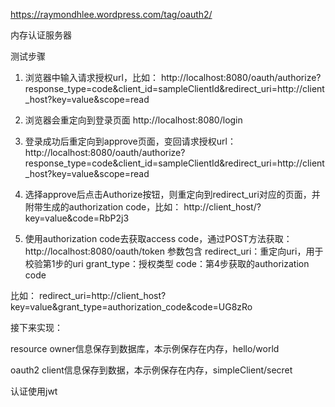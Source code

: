 https://raymondhlee.wordpress.com/tag/oauth2/

内存认证服务器

测试步骤
1. 浏览器中输入请求授权url，比如：
http://localhost:8080/oauth/authorize?response_type=code&client_id=sampleClientId&redirect_uri=http://client_host?key=value&scope=read

2. 浏览器会重定向到登录页面
http://localhost:8080/login

3. 登录成功后重定向到approve页面，变回请求授权url：
http://localhost:8080/oauth/authorize?response_type=code&client_id=sampleClientId&redirect_uri=http://client_host?key=value&scope=read

4. 选择approve后点击Authorize按钮，则重定向到redirect_uri对应的页面，并附带生成的authorization code，比如：
http://client_host/?key=value&code=RbP2j3

5. 使用authorization code去获取access code，通过POST方法获取：http://localhost:8080/oauth/token
参数包含
redirect_uri：重定向uri，用于校验第1步的uri
grant_type：授权类型
code：第4步获取的authorization code

比如：
redirect_uri=http://client_host?key=value&grant_type=authorization_code&code=UG8zRo


接下来实现：

resource owner信息保存到数据库，本示例保存在内存，hello/world

oauth2 client信息保存到数据，本示例保存在内存，simpleClient/secret

认证使用jwt